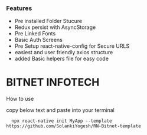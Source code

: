 ### Features

- Pre installed Folder Stucure
- Redux persist with AsyncStorage
- Pre Linked Fonts
- Basic Auth Screens
- Pre Setup react-native-config for Secure URLS
- easiest and user friendly axios structure
- added Basic helpers file for easy code

# BITNET INFOTECH


How to use 

copy below text and paste into your terminal 

    
      npx react-native init MyApp --template https://github.com/SolankiYogesh/RN-Bitnet-template
    
    
